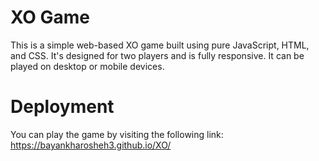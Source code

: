 # XO Game

This is a simple web-based XO game built using pure JavaScript, HTML, and CSS. It's designed for two players and is fully responsive. It can be played on desktop or mobile devices.

# Deployment
You can play the game by visiting the following link: 
https://bayankharosheh3.github.io/XO/
